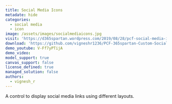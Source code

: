 ```yaml
---
title: Social Media Icons
metadate: hide
categories:
  - social media
  - icon
image: /assets/images/socialmediaicons.jpg
visit: 'https://d365spartan.wordpress.com/2019/08/28/pcf-social-media-icons-control/'
download: 'https://github.com/vigneshr1236/PCF-365spartan-Custom-SocialMediaIconsControl'
demo_youtube: V-Ff7yPTijA
demo_video: 
model_support: true
canvas_support: false
license_defined: true
managed_solution: false
authors:
  - vignesh_r
---
```


A control to display social media links using different layouts.
